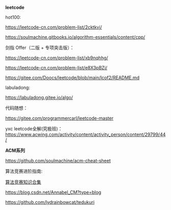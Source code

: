 **leetcode**

hot100:

https://leetcode-cn.com/problem-list/2cktkvj/

https://soulmachine.gitbooks.io/algorithm-essentials/content/cpp/

剑指 Offer（二版 + 专项突击版）：

https://leetcode-cn.com/problem-list/xb9nqhhg/

https://leetcode-cn.com/problem-list/e8X3pBZi/

https://gitee.com/Doocs/leetcode/blob/main/lcof2/README.md

labuladong: 

https://labuladong.gitee.io/algo/

代码随想：

https://gitee.com/programmercarl/leetcode-master

yxc leetcode全解(究极班)： https://www.acwing.com/activity/content/activity_person/content/29799/44/

**ACM系列**

https://github.com/soulmachine/acm-cheat-sheet

算法竞赛进阶指南: 

[算法竞赛知识合集](https://blog.csdn.net/weixin_45697774/article/details/105603064)

https://blog.csdn.net/Annabel_CM?type=blog

https://github.com/lydrainbowcat/tedukuri

